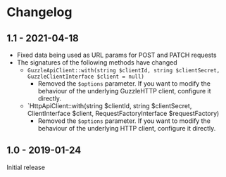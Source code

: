 # Changelog

## 1.1 - 2021-04-18

* Fixed data being used as URL params for POST and PATCH requests
* The signatures of the following methods have changed
  * `GuzzleApiClient::with(string $clientId, string $clientSecret, GuzzleClientInterface $client = null)`
    + Removed the `$options` parameter. If you want to modify the behaviour of the underlying GuzzleHTTP client,
      configure it directly.  
  * `HttpApiClient::with(string $clientId, string $clientSecret, ClientInterface $client, RequestFactoryInterface $requestFactory)
    + Removed the `$options` parameter. If you want to modify the behaviour of the underlying HTTP client,
      configure it directly.

## 1.0 - 2019-01-24

Initial release
